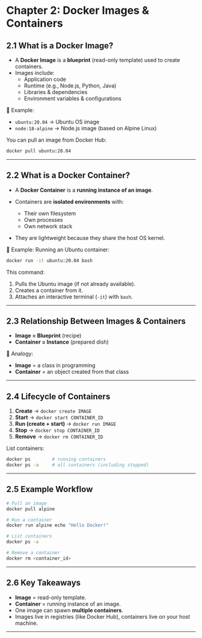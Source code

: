 # Chapter 2: Docker Images & Containers

## 2.1 What is a Docker Image?

- A **Docker Image** is a **blueprint** (read-only template) used to create containers.
- Images include:
  - Application code
  - Runtime (e.g., Node.js, Python, Java)
  - Libraries & dependencies
  - Environment variables & configurations

📌 Example:  
- `ubuntu:20.04` → Ubuntu OS image  
- `node:18-alpine` → Node.js image (based on Alpine Linux)  

You can pull an image from Docker Hub:

```bash
docker pull ubuntu:20.04
````

---

## 2.2 What is a Docker Container?

* A **Docker Container** is a **running instance of an image**.
* Containers are **isolated environments** with:

  * Their own filesystem
  * Own processes
  * Own network stack
* They are lightweight because they share the host OS kernel.

📌 Example: Running an Ubuntu container:

```bash
docker run -it ubuntu:20.04 bash
```

This command:

1. Pulls the Ubuntu image (if not already available).
2. Creates a container from it.
3. Attaches an interactive terminal (`-it`) with `bash`.

---

## 2.3 Relationship Between Images & Containers

* **Image = Blueprint** (recipe)
* **Container = Instance** (prepared dish)

📌 Analogy:

* **Image** = a class in programming
* **Container** = an object created from that class

---

## 2.4 Lifecycle of Containers

1. **Create** → `docker create IMAGE`
2. **Start** → `docker start CONTAINER_ID`
3. **Run (create + start)** → `docker run IMAGE`
4. **Stop** → `docker stop CONTAINER_ID`
5. **Remove** → `docker rm CONTAINER_ID`

List containers:

```bash
docker ps        # running containers
docker ps -a     # all containers (including stopped)
```

---

## 2.5 Example Workflow

```bash
# Pull an image
docker pull alpine

# Run a container
docker run alpine echo "Hello Docker!"

# List containers
docker ps -a

# Remove a container
docker rm <container_id>
```

---

## 2.6 Key Takeaways

* **Image** = read-only template.
* **Container** = running instance of an image.
* One image can spawn **multiple containers**.
* Images live in registries (like Docker Hub), containers live on your host machine.

---
